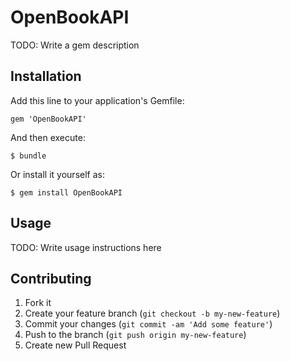 # OpenBookAPI

TODO: Write a gem description

## Installation

Add this line to your application's Gemfile:

    gem 'OpenBookAPI'

And then execute:

    $ bundle

Or install it yourself as:

    $ gem install OpenBookAPI

## Usage

TODO: Write usage instructions here

## Contributing

1. Fork it
2. Create your feature branch (`git checkout -b my-new-feature`)
3. Commit your changes (`git commit -am 'Add some feature'`)
4. Push to the branch (`git push origin my-new-feature`)
5. Create new Pull Request
